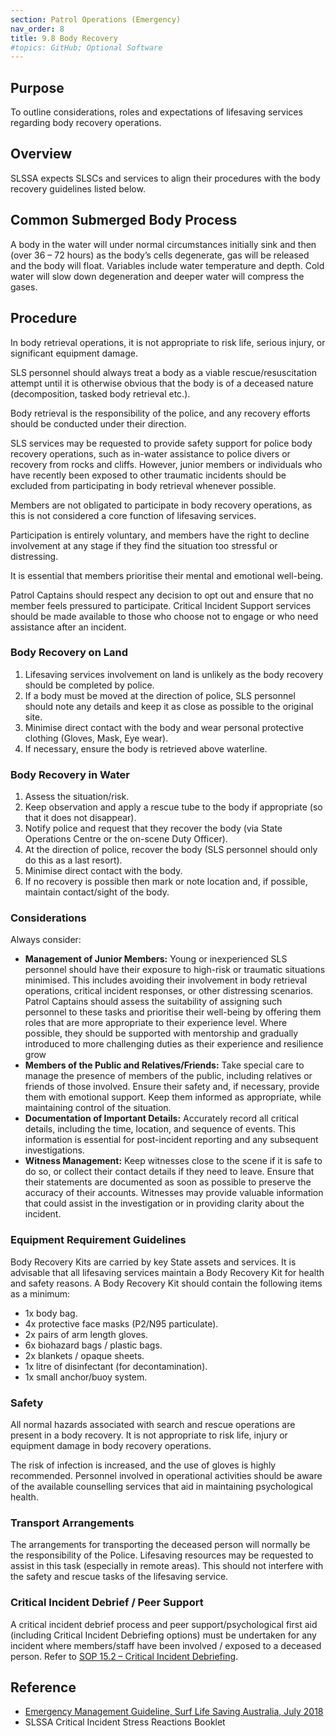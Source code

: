 ```yaml
---
section: Patrol Operations (Emergency)
nav_order: 8
title: 9.8 Body Recovery
#topics: GitHub; Optional Software
---
```


## Purpose

To outline considerations, roles and expectations of lifesaving services regarding body recovery operations.

## Overview

SLSSA expects SLSCs and services to align their procedures with the body recovery guidelines listed below.

## Common Submerged Body Process

A body in the water will under normal circumstances initially sink and then (over 36 – 72 hours) as the body’s cells degenerate, gas will be released and the body will float. Variables include water temperature and depth. Cold water will slow down degeneration and deeper water will compress the gases.

## Procedure

In body retrieval operations, it is not appropriate to risk life, serious injury, or significant equipment damage.

SLS personnel should always treat a body as a viable rescue/resuscitation attempt until it is otherwise obvious that the body is of a deceased nature (decomposition, tasked body retrieval etc.).

Body retrieval is the responsibility of the police, and any recovery efforts should be conducted under their direction.

SLS services may be requested to provide safety support for police body recovery operations, such as in-water assistance to police divers or recovery from rocks and cliffs. However, junior members or individuals who have recently been exposed to other traumatic incidents should be excluded from participating in body retrieval whenever possible.

Members are not obligated to participate in body recovery operations, as this is not considered a core function of lifesaving services.

Participation is entirely voluntary, and members have the right to decline involvement at any stage if they find the situation too stressful or distressing.

It is essential that members prioritise their mental and emotional well-being.

Patrol Captains should respect any decision to opt out and ensure that no member feels pressured to participate. Critical Incident Support services should be made available to those who choose not to engage or who need assistance after an incident.

### Body Recovery on Land

1. Lifesaving services involvement on land is unlikely as the body recovery should be completed by police.
2. If a body must be moved at the direction of police, SLS personnel should note any details and keep it as close as possible to the original site.
3. Minimise direct contact with the body and wear personal protective clothing (Gloves, Mask, Eye wear).
4. If necessary, ensure the body is retrieved above waterline.

### Body Recovery in Water

1. Assess the situation/risk.
2. Keep observation and apply a rescue tube to the body if appropriate (so that it does not disappear).
3. Notify police and request that they recover the body (via State Operations Centre or the on-scene Duty Officer).
4. At the direction of police, recover the body (SLS personnel should only do this as a last resort).
5. Minimise direct contact with the body.
6. If no recovery is possible then mark or note location and, if possible, maintain contact/sight of the body.

### Considerations

Always consider:

- **Management of Junior Members:** Young or inexperienced SLS personnel should have their exposure to high-risk or traumatic situations minimised. This includes avoiding their involvement in body retrieval operations, critical incident responses, or other distressing scenarios. Patrol Captains should assess the suitability of assigning such personnel to these tasks and prioritise their well-being by offering them roles that are more appropriate to their experience level. Where possible, they should be supported with mentorship and gradually introduced to more challenging duties as their experience and resilience grow
- **Members of the Public and Relatives/Friends:** Take special care to manage the presence of members of the public, including relatives or friends of those involved. Ensure their safety and, if necessary, provide them with emotional support. Keep them informed as appropriate, while maintaining control of the situation.
- **Documentation of Important Details:** Accurately record all critical details, including the time, location, and sequence of events. This information is essential for post-incident reporting and any subsequent investigations.
- **Witness Management:** Keep witnesses close to the scene if it is safe to do so, or collect their contact details if they need to leave. Ensure that their statements are documented as soon as possible to preserve the accuracy of their accounts. Witnesses may provide valuable information that could assist in the investigation or in providing clarity about the incident.

### Equipment Requirement Guidelines

Body Recovery Kits are carried by key State assets and services. It is advisable that all lifesaving services maintain a Body Recovery Kit for health and safety reasons. A Body Recovery Kit should contain the following items as a minimum:

- 1x body bag.
- 4x protective face masks (P2/N95 particulate).
- 2x pairs of arm length gloves.
- 6x biohazard bags / plastic bags.
- 2x blankets / opaque sheets.
- 1x litre of disinfectant (for decontamination).
- 1x small anchor/buoy system.

### Safety

All normal hazards associated with search and rescue operations are present in a body recovery. It is not appropriate to risk life, injury or equipment damage in body recovery operations.

The risk of infection is increased, and the use of gloves is highly recommended. Personnel involved in operational activities should be aware of the available counselling services that aid in maintaining psychological health.

### Transport Arrangements

The arrangements for transporting the deceased person will normally be the responsibility of the Police. Lifesaving resources may be requested to assist in this task (especially in remote areas). This should not interfere with the safety and rescue tasks of the lifesaving service.

### Critical Incident Debrief / Peer Support

A critical incident debrief process and peer support/psychological first aid (including Critical Incident Debriefing options) must be undertaken for any incident where members/staff have been involved / exposed to a deceased person. Refer to [SOP 15.2 – Critical Incident Debriefing](#_15.2_Critical_Incident).

## Reference

- [Emergency Management Guideline, Surf Life Saving Australia, July 2018](https://members.sls.com.au/members/document_library/1/media/953)
- SLSSA Critical Incident Stress Reactions Booklet
